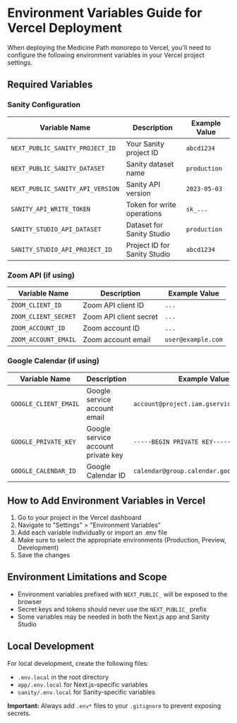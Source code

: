 # Environment Variables Guide for Vercel Deployment

When deploying the Medicine Path monorepo to Vercel, you'll need to configure the following environment variables in your Vercel project settings.

## Required Variables

### Sanity Configuration
| Variable Name | Description | Example Value |
|---------------|-------------|--------------|
| `NEXT_PUBLIC_SANITY_PROJECT_ID` | Your Sanity project ID | `abcd1234` |
| `NEXT_PUBLIC_SANITY_DATASET` | Sanity dataset name | `production` |
| `NEXT_PUBLIC_SANITY_API_VERSION` | Sanity API version | `2023-05-03` |
| `SANITY_API_WRITE_TOKEN` | Token for write operations | `sk_...` |
| `SANITY_STUDIO_API_DATASET` | Dataset for Sanity Studio | `production` |
| `SANITY_STUDIO_API_PROJECT_ID` | Project ID for Sanity Studio | `abcd1234` |

### Zoom API (if using)
| Variable Name | Description | Example Value |
|---------------|-------------|--------------|
| `ZOOM_CLIENT_ID` | Zoom API client ID | `...` |
| `ZOOM_CLIENT_SECRET` | Zoom API client secret | `...` |
| `ZOOM_ACCOUNT_ID` | Zoom account ID | `...` |
| `ZOOM_ACCOUNT_EMAIL` | Zoom account email | `user@example.com` |

### Google Calendar (if using)
| Variable Name | Description | Example Value |
|---------------|-------------|--------------|
| `GOOGLE_CLIENT_EMAIL` | Google service account email | `account@project.iam.gserviceaccount.com` |
| `GOOGLE_PRIVATE_KEY` | Google service account private key | `-----BEGIN PRIVATE KEY-----\n...` |
| `GOOGLE_CALENDAR_ID` | Google Calendar ID | `calendar@group.calendar.google.com` |

## How to Add Environment Variables in Vercel

1. Go to your project in the Vercel dashboard
2. Navigate to "Settings" > "Environment Variables"
3. Add each variable individually or import an .env file
4. Make sure to select the appropriate environments (Production, Preview, Development)
5. Save the changes

## Environment Limitations and Scope

- Environment variables prefixed with `NEXT_PUBLIC_` will be exposed to the browser
- Secret keys and tokens should never use the `NEXT_PUBLIC_` prefix
- Some variables may be needed in both the Next.js app and Sanity Studio

## Local Development

For local development, create the following files:

- `.env.local` in the root directory
- `app/.env.local` for Next.js-specific variables
- `sanity/.env.local` for Sanity-specific variables

**Important:** Always add `.env*` files to your `.gitignore` to prevent exposing secrets. 